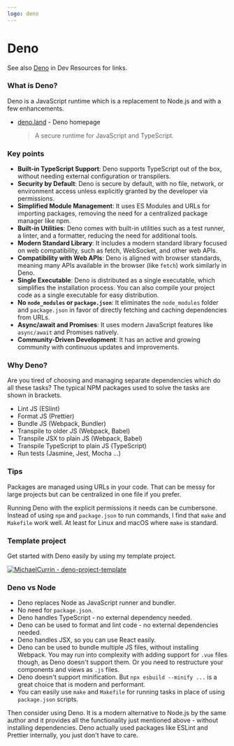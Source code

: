 ```yaml
---
logo: deno
---
```

# Deno


See also [Deno](https://michaelcurrin.github.io/dev-resources/resources/javascript/deno/) in Dev Resources for links.

### What is Deno?

Deno is a JavaScript runtime which is a replacement to Node.js and with a few enhancements.

- [deno.land](https://deno.land/) - Deno homepage
    > A secure runtime for JavaScript and TypeScript.

### Key points

- **Built-in TypeScript Support**: Deno supports TypeScript out of the box, without needing external configuration or transpilers.
- **Security by Default**: Deno is secure by default, with no file, network, or environment access unless explicitly granted by the developer via permissions.
- **Simplified Module Management**: It uses ES Modules and URLs for importing packages, removing the need for a centralized package manager like npm.
- **Built-in Utilities**: Deno comes with built-in utilities such as a test runner, a linter, and a formatter, reducing the need for additional tools.
- **Modern Standard Library**: It includes a modern standard library focused on web compatibility, such as fetch, WebSocket, and other web APIs.
- **Compatibility with Web APIs**: Deno is aligned with browser standards, meaning many APIs available in the browser (like `fetch`) work similarly in Deno.
- **Single Executable**: Deno is distributed as a single executable, which simplifies the installation process. You can also compile your project code as a single executable for easy distribution.
- **No `node_modules` or `package.json`**: It eliminates the `node_modules` folder and `package.json` in favor of directly fetching and caching dependencies from URLs.
- **Async/await and Promises**: It uses modern JavaScript features like `async/await` and Promises natively.
- **Community-Driven Development**: It has an active and growing community with continuous updates and improvements.

### Why Deno?

Are you tired of choosing and managing separate dependencies which do all these tasks? The typical NPM packages used to solve the tasks are shown in brackets.

- Lint JS (ESlint)
- Format JS (Prettier)
- Bundle JS (Webpack, Bundler)
- Transpile to older JS (Webpack, Babel)
- Transpile JSX to plain JS (Webpack, Babel)
- Transpile TypeScript to plain JS (TypeScript)
- Run tests (Jasmine, Jest, Mocha ...)



### Tips

Packages are managed using URLs in your code. That can be messy for large projects but can be centralized in one file if you prefer.

Running Deno with the explicit permissions it needs can be cumbersone. Instead of using `npm` and `package.json` to run commands, I find that `make` and `Makefile` work well. At least for Linux and macOS where `make` is standard.


### Template project

Get started with Deno easily by using my template project.

[![MichaelCurrin - deno-project-template](https://img.shields.io/static/v1?label=MichaelCurrin&message=deno-project-template&color=blue&logo=github)](https://github.com/MichaelCurrin/deno-project-template)



### Deno vs Node

- Deno replaces Node as JavaScript runner and bundler.
- No need for `package.json`.
- Deno handles TypeScript - no external dependency needed.
- Deno can be used to format and lint code - no external dependencies needed.
- Deno handles JSX, so you can use React easily.
- Deno can be used to bundle multiple JS files, without installing Webpack. You may run into complexity with adding support for `.vue` files though, as Deno doesn't support them. Or you need to restructure your components and views as `.js` files.
- Deno doesn't support minification. But `npx esbuild --minify ...` is a great choice that is modern and performant.
- You can easily use `make` and `Makefile` for running tasks in place of using `package.json` scripts.

Then consider using Deno. It is a modern alternative to Node.js by the same author and it provides all the functionality just mentioned above - without installing dependencies. Deno actually used packages like ESLint and Prettier internally, you just don't have to care.
